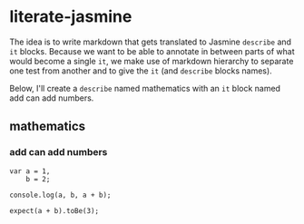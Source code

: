 # literate-jasmine

The idea is to write markdown that gets translated to Jasmine `describe` and
`it` blocks. Because we want to be able to annotate in between parts of what
would become a single `it`, we make use of markdown hierarchy to separate one
test from another and to give the `it` (and `describe` blocks names).

Below, I'll create a `describe` named mathematics with an `it` block named add
can add numbers.

## mathematics
### add can add numbers

    var a = 1,
        b = 2;

    console.log(a, b, a + b);

    expect(a + b).toBe(3);
